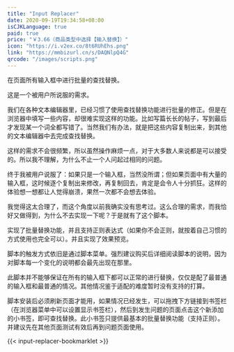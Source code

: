 ```yaml
---
title: "Input Replacer"
date: 2020-09-19T19:34:58+08:00
isCJKLanguage: true
paid: true
price: "￥3.66（商品类型中选择【输入替换】）"
icon: "https://i.v2ex.co/8t6RUhEhs.png"
link: "https://mmbizurl.cn/s/DAQNlpQ4G"
qrcode: "/images/scripts.png"
---
```


在页面所有输入框中进行批量的查找替换。

<!--more-->

这是一个被用户所说服的需求。

我们在各种文本编辑器里，已经习惯了使用查找替换功能进行批量的修正。但是在浏览器中填写一些内容，却很难实现这样的功能。比如写篇长长的帖子，写到最后才发现某一个词全都写错了。当然我们有办法，就是把这些内容复制出来，到其他的文本编辑器中去完成查找替换。

这样的需求不会很频繁，所以虽然操作麻烦一点，对于大多数人来说都是可以接受的。所以我不理解，为什么不止一个人问起过相同的问题。

终于我被用户说服了：如果只是一个输入框，当然没所谓；但如果页面中有大量的输入框，这时候逐个复制出来修改，再复制回去，肯定是会令人十分抓狂。这样的体验想一想都让人觉得崩溃，果然一次都不会想去体验。

我觉得这太合理了，而这个角度以前我确实没有思考过。这么合理的需求，而我恰好又做得到，为什么不去实现一下呢？于是就有了这个脚本。

实现了批量替换功能，并且支持正则表达式（如果你不会正则，就按着自己习惯的方式使用也完全可以）。并且实现了效果预览。

脚本的触发方式依旧是通过脚本菜单。强烈建议购买后详细阅读脚本的说明，因为对脚本每一个变化的说明都会最先出现在那里。

此脚本并不能够保证在所有的输入框下都可以正常的进行替换，仅仅是配了最普通的输入框和最普通的情况。其他情况鉴于适配的难度暂时没有支持的打算。

脚本安装后必须刷新页面才能用，如果情况已经发生，可以拖拽下方链接到书签栏（在浏览器菜单中可以设置显示书签栏），然后到发生问题的页面点击这个新添加的小书签，即可查找替换。此小书签只提供最基本的批量替换功能（支持正则）。并建议先在其他页面测试有效后再到问题页面使用。

{{< input-replacer-bookmarklet >}}
